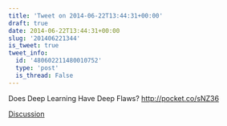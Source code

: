 ```yaml
---
title: 'Tweet on 2014-06-22T13:44:31+00:00'
draft: true
date: 2014-06-22T13:44:31+00:00
slug: '201406221344'
is_tweet: true
tweet_info:
  id: '480602211480010752'
  type: 'post'
  is_thread: False
---
```




Does Deep Learning Have Deep Flaws? <http://pocket.co/sNZ36>

[Discussion](https://x.com/sytelus/status/480602211480010752)
